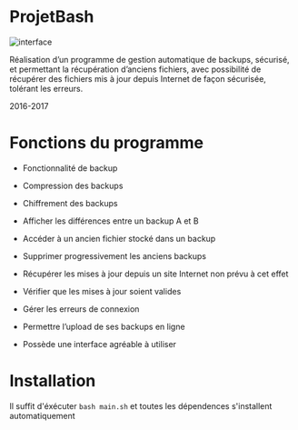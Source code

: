 # ProjetBash

![interface](https://cloud.githubusercontent.com/assets/18222418/21810002/5f9abe24-d74a-11e6-8622-ef7f42375ee7.png)


Réalisation d’un programme de gestion automatique de backups, sécurisé, et permettant la récupération d’anciens fichiers, avec possibilité de récupérer des fichiers mis à jour depuis Internet de façon sécurisée, tolérant les erreurs.

2016-2017

# Fonctions du programme

- Fonctionnalité de backup 

- Compression des backups

- Chiffrement des backups 

- Afficher les différences entre un backup A et B 

- Accéder à un ancien fichier stocké dans un backup 

- Supprimer progressivement les anciens backups 

- Récupérer les mises à jour depuis un site Internet non prévu à cet effet 

- Vérifier que les mises à jour soient valides 

- Gérer les erreurs de connexion

- Permettre l’upload de ses backups en ligne  

- Possède une interface agréable à utiliser 

# Installation

Il suffit d'éxécuter `bash main.sh` et toutes les dépendences s'installent automatiquement
